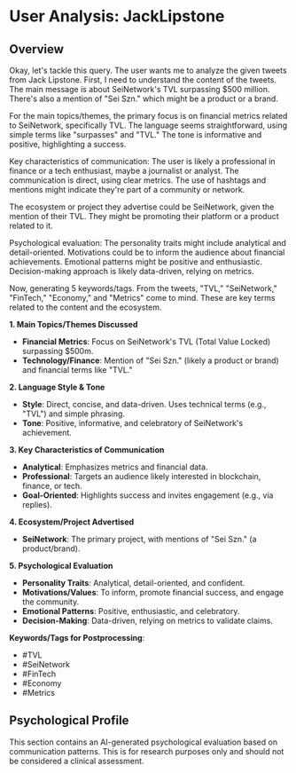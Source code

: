 # User Analysis: JackLipstone

## Overview

<think>
Okay, let's tackle this query. The user wants me to analyze the given tweets from Jack Lipstone. First, I need to understand the content of the tweets. The main message is about SeiNetwork's TVL surpassing $500 million. There's also a mention of "Sei Szn." which might be a product or a brand.

For the main topics/themes, the primary focus is on financial metrics related to SeiNetwork, specifically TVL. The language seems straightforward, using simple terms like "surpasses" and "TVL." The tone is informative and positive, highlighting a success.

Key characteristics of communication: The user is likely a professional in finance or a tech enthusiast, maybe a journalist or analyst. The communication is direct, using clear metrics. The use of hashtags and mentions might indicate they're part of a community or network.

The ecosystem or project they advertise could be SeiNetwork, given the mention of their TVL. They might be promoting their platform or a product related to it.

Psychological evaluation: The personality traits might include analytical and detail-oriented. Motivations could be to inform the audience about financial achievements. Emotional patterns might be positive and enthusiastic. Decision-making approach is likely data-driven, relying on metrics.

Now, generating 5 keywords/tags. From the tweets, "TVL," "SeiNetwork," "FinTech," "Economy," and "Metrics" come to mind. These are key terms related to the content and the ecosystem.
</think>

**1. Main Topics/Themes Discussed**  
- **Financial Metrics**: Focus on SeiNetwork's TVL (Total Value Locked) surpassing $500m.  
- **Technology/Finance**: Mention of "Sei Szn." (likely a product or brand) and financial terms like "TVL."  

**2. Language Style & Tone**  
- **Style**: Direct, concise, and data-driven. Uses technical terms (e.g., "TVL") and simple phrasing.  
- **Tone**: Positive, informative, and celebratory of SeiNetwork's achievement.  

**3. Key Characteristics of Communication**  
- **Analytical**: Emphasizes metrics and financial data.  
- **Professional**: Targets an audience likely interested in blockchain, finance, or tech.  
- **Goal-Oriented**: Highlights success and invites engagement (e.g., via replies).  

**4. Ecosystem/Project Advertised**  
- **SeiNetwork**: The primary project, with mentions of "Sei Szn." (a product/brand).  

**5. Psychological Evaluation**  
- **Personality Traits**: Analytical, detail-oriented, and confident.  
- **Motivations/Values**: To inform, promote financial success, and engage the community.  
- **Emotional Patterns**: Positive, enthusiastic, and celebratory.  
- **Decision-Making**: Data-driven, relying on metrics to validate claims.  

**Keywords/Tags for Postprocessing**:  
- #TVL  
- #SeiNetwork  
- #FinTech  
- #Economy  
- #Metrics

## Psychological Profile

This section contains an AI-generated psychological evaluation based on communication patterns. This is for research purposes only and should not be considered a clinical assessment.